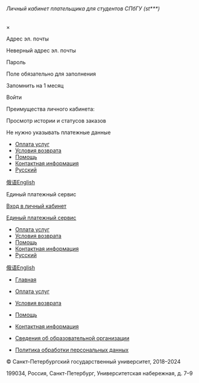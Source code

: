 ###### Личный кабинет плательщика для студентов СПбГУ \(st\*\*\*\)

×

Адрес эл. почты

Неверный адрес эл. почты

Пароль

Поле обязательно для заполнения

Запомнить на 1 месяц

Войти

Преимущества личного кабинета:

Просмотр истории и статусов заказов

Не нужно указывать платежные данные

  * [Оплата услуг](<https://pay.spbu.ru/payment/> "Оплата услуг")
  * [Условия возврата](<https://pay.spbu.ru/refund/> "Условия возврата")
  * [Помощь](<https://pay.spbu.ru/help/> "Помощь")
  * [Контактная информация](<https://pay.spbu.ru/contacts/> "Контактная информация")
  * [Русский](<> "Русский")

[俄语](<https://pay.spbu.ru/cn/> "俄语")[English](<https://pay.spbu.ru/en/> "English")




[](<https://pay.spbu.ru/> "Единый платежный сервис")Единый платежный сервис

[Вход в личный кабинет](</> "Вход в личный кабинет")

[Единый платежный сервис](<https://pay.spbu.ru/> "Единый платежный сервис")

  * [Оплата услуг](<https://pay.spbu.ru/payment/> "Оплата услуг")
  * [Условия возврата](<https://pay.spbu.ru/refund/> "Условия возврата")
  * [Помощь](<https://pay.spbu.ru/help/> "Помощь")
  * [Контактная информация](<https://pay.spbu.ru/contacts/> "Контактная информация")
  * [Русский](<> "Русский")

[俄语](<https://pay.spbu.ru/cn/> "俄语")[English](<https://pay.spbu.ru/en/> "English")




  * [Главная](<https://pay.spbu.ru/> "Главная")



  * [Оплата услуг](<https://pay.spbu.ru/payment/> "Оплата услуг")
  * [Условия возврата](<https://pay.spbu.ru/refund/> "Условия возврата")
  * [Помощь](<https://pay.spbu.ru/help/> "Помощь")
  * [Контактная информация](<https://pay.spbu.ru/contacts/> "Контактная информация")



  * [Сведения об образовательной организации](<https://spbu.ru/sveden> "Сведения об образовательной организации")
  * [Политика обработки персональных данных](<https://pay.spbu.ru/privacy/> "Политика обработки персональных данных")



© Санкт\-Петербургский государственный университет, 2018–2024

199034, Россия, Санкт\-Петербург, Университетская набережная, д. 7–9
